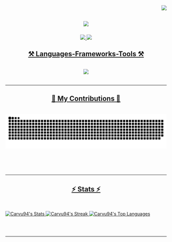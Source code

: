 <img align="right" src="https://visitor-badge.laobi.icu/badge?page_id=Carvu94.Carvu94" />

<h1 align="center">
    <img src="https://readme-typing-svg.herokuapp.com/?font=Righteous&size=35&center=true&vCenter=true&width=500&height=70&duration=4000&lines=Hi+There!+👋;+I'm+Matej+Car!;" />
</h1>

<div align="center"> 
  <a href="mailto:cmatej08@gmail.com">
    <img src="https://img.shields.io/badge/Gmail-333333?style=for-the-badge&logo=gmail&logoColor=red" />
  </a>
  <a href="https://linkedin.com/in/matej-car/" target="_blank">
    <img src="https://img.shields.io/badge/LinkedIn-0077B5?style=for-the-badge&logo=linkedin&logoColor=white" target="_blank" />
</div>

<h2 align="center">⚒️ Languages-Frameworks-Tools ⚒️</h2>
<br/>
<div align="center">
    <img src="https://skillicons.dev/icons?i=bootstrap,html,css,vscode,github,git,python,javascript,django,aws" />
</div>

<br/>
<hr/>

<div align="center">
  <h2>🐍 My Contributions 🐍</h2>
  <br>
  <img alt="snake eating my contributions" src="https://raw.githubusercontent.com/Carvu94/Carvu94/output/github-contribution-grid-snake.svg" />
  
  <br/><br/><br/>
</div>

<hr/>

<h2 align="center">⚡ Stats ⚡</h2>
<br>

![Carvu94's Stats](https://github-readme-stats.vercel.app/api?username=Carvu94&theme=vue-dark&show_icons=true&hide_border=false&count_private=truerank_icon=github)
![Carvu94's Streak](https://github-readme-streak-stats.herokuapp.com/?user=Carvu94&theme=vue-dark&hide_border=false)
![Carvu94's Top Languages](https://github-readme-stats.vercel.app/api/top-langs/?username=Carvu94&theme=vue-dark&show_icons=true&hide_border=false&layout=compact)

<br/><br/>

<hr/>

